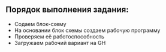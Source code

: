 
## Порядок выполнения задания:

* Содаем блок-схему
* На основании блок схемы создаем рабочую программу
* Проверяем её работоспособность
* Загружаем рабочий вариант на GH